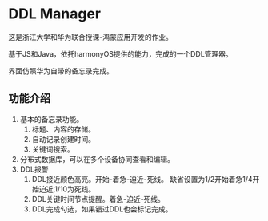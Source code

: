 # DDL Manager
这是浙江大学和华为联合授课-鸿蒙应用开发的作业。

基于JS和Java，依托harmonyOS提供的能力，完成的一个DDL管理器。

界面仿照华为自带的备忘录完成。

## 功能介绍
1. 基本的备忘录功能。
    1. 标题、内容的存储。
    2. 自动记录创建时间。
    3. 关键词搜索。
2. 分布式数据库，可以在多个设备协同查看和编辑。
3. DDL报警
    1. DDL接近颜色高亮。开始-着急-迫近-死线。
    缺省设置为1/2开始着急1/4开始迫近,1/10为死线。
    2. DDL关键时间节点提醒。着急-迫近-死线。
    3. DDL完成勾选，如果错过DDL也会标记完成。
    